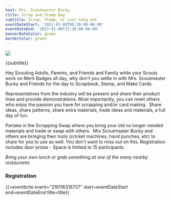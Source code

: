 ```yaml
---
host: Mrs. Scoutmaster Bucky
title: Scrap and Stamp Day
subtitle: Scrap, Stamp, or just hang out
eventDateStart: '2022-01-08T08:30:00-06:00'
eventDateEnd: '2022-01-08T15:30:00-06:00'
bannerDateColor: green
borderColor: green
---
```


<div class="W(50%) W(75%)--s M(a)">
<img src="{{@root.rootPath}}images/mrs-scoutmaster-bucky-stamp-and-scrap-day.jpg" class="W(100%)" />
</div>

<div class="D(f) Jc(c) Fz(2em) Fw(b)">

{{subtitle}}

</div>

Hey Scouting Adults, Parents, and Friends and Family while your Scouts work on Merit Badges all day, why don't you settle in with Mrs. Scoutmaster Bucky and Friends for the day to Scrapbook, Stamp, and Make Cards.

Representatives from the industry will be present and share their product lines and provide demonstrations. Most importantly, you can meet others who enjoy the passion you have for scrapping and/or card making.  Share ideas, share patterns, share extra materials, trade ideas and materials, a full day of fun.

Partake in the Scrapping Swap where you bring your old no longer needed materials and trade or swap with others.  Mrs Scoutmaster Bucky and others are bringing their tools (cricket machines, hand punches, etc) to share for you to use as well. You don't want to miss out on this. Registration includes door prizes - Space is limited to 15 participants.

*Bring your own lunch or grab something at one of the many nearby restaurants*

### Registration

{{>eventbrite event="216116318727" start=eventDateStart end=eventDateEnd title=title}}

